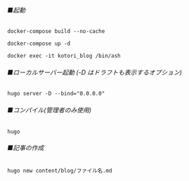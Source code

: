 ###### ■起動
```
docker-compose build --no-cache
```
```
docker-compose up -d
```
```
docker exec -it kotori_blog /bin/ash
```
###### ■ローカルサーバー起動 (-D はドラフトも表示するオプション)
```
hugo server -D --bind="0.0.0.0"
```
###### ■コンパイル(管理者のみ使用)
```
hugo
```
###### ■記事の作成
```
hugo new content/blog/ファイル名.md
```
